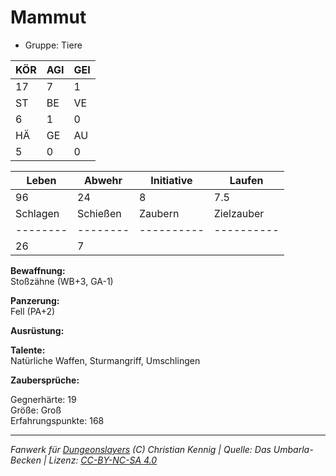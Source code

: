 # Mammut  
- Gruppe: Tiere  

| KÖR | AGI | GEI |  
| --- | --- | --- |  
| 17  | 7   | 1   |
| ST  | BE  | VE  |  
| 6   | 1   | 0   |
| HÄ  | GE  | AU  |  
| 5   | 0   | 0   |


| Leben    | Abwehr   | Initiative | Laufen     |
| -------- | -------- | ---------- | ---------- |
| 96       | 24       | 8          | 7.5        |
| Schlagen | Schießen | Zaubern    | Zielzauber |
| -------- | -------- | ---------- | ---------- |
| 26       | 7        |            |            |

**Bewaffnung:**  
Stoßzähne (WB+3, GA-1)

**Panzerung:**  
Fell (PA+2)

**Ausrüstung:**  


**Talente:**  
Natürliche Waffen, Sturmangriff, Umschlingen

**Zaubersprüche:**  


Gegnerhärte: 19  
Größe: Groß  
Erfahrungspunkte: 168  



___
*Fanwerk für [Dungeonslayers](https://www.dungeonslayers.net/) (C) Christian Kennig | Quelle: Das Umbarla-Becken | Lizenz: [CC-BY-NC-SA 4.0](https://creativecommons.org/licenses/by-nc-sa/4.0/deed.de)*